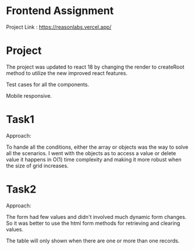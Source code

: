 # Frontend Assignment

Project Link : https://reasonlabs.vercel.app/

# Project

The project was updated to react 18 by changing the render to createRoot method to utilize the new
improved react features.

Test cases for all the components.

Mobile responsive.

# Task1

Approach:

To hande all the conditions, either the array or objects was the way to solve all the scenarios.
I went with the objects as to access a value or delete value it happens in O(1) time complexity and making
it more robust when the size of grid increases.

# Task2

Approach:

The form had few values and didn't involved much dynamic form changes. So it was better to use
the html form methods for retrieving and clearing values.

The table will only shown when there are one or more than one records.
